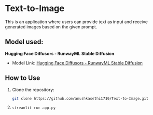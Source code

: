 # Text-to-Image

This is an application where users can provide text as input and receive generated images based on the given prompt.

## Model used: 
**Hugging Face Diffusors - RunwayML Stable Diffusion**
   - Model Link: [Hugging Face Diffusors - RunwayML Stable Diffusion](https://huggingface.co/stable-diffusion-v1-5/stable-diffusion-v1-5)

## How to Use

1. Clone the repository:
   ```bash
   git clone https://github.com/anushkasethi1710/Text-to-Image.git
2. ```bash
   streamlit run app.py
